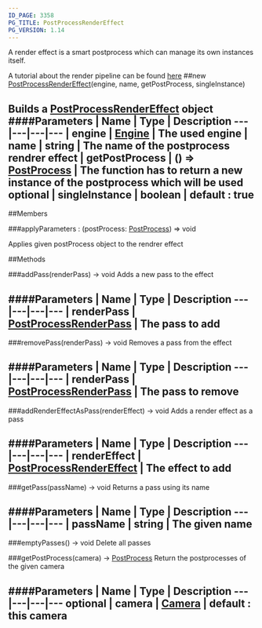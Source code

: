 ```yaml
---
ID_PAGE: 3358
PG_TITLE: PostProcessRenderEffect
PG_VERSION: 1.14
---
```


A render effect is a smart postprocess which can manage its own instances itself.

A tutorial about the render pipeline can be found [here](https://github.com/BabylonJS/Babylon.js/wiki/How-to-use-PostProcessRenderPipeline)
##new [PostProcessRenderEffect](page.php?p=3358)(engine, name, getPostProcess, singleInstance)

Builds a [PostProcessRenderEffect](page.php?p=3358) object
####Parameters
 | Name | Type | Description
---|---|---|---
 | engine | [Engine](page.php?p=3247) | The used engine
 | name | string | The name of the postprocess rendrer effect
 | getPostProcess | () =&gt; [PostProcess](page.php?p=3346) | The function has to return a new instance of the postprocess which will be used
optional | singleInstance | boolean | default : true
---

##Members

###applyParameters : (postProcess: [PostProcess](page.php?p=3346)) =&gt; void


Applies given postProcess object to the rendrer effect



##Methods

###addPass(renderPass) &rarr; void
Adds a new pass to the effect

####Parameters
 | Name | Type | Description
---|---|---|---
 | renderPass | [PostProcessRenderPass](page.php?p=3359) | The pass to add
---

###removePass(renderPass) &rarr; void
Removes a pass from the effect

####Parameters
 | Name | Type | Description
---|---|---|---
 | renderPass | [PostProcessRenderPass](page.php?p=3359) | The pass to remove
---

###addRenderEffectAsPass(renderEffect) &rarr; void
Adds a render effect as a pass

####Parameters
 | Name | Type | Description
---|---|---|---
 | renderEffect | [PostProcessRenderEffect](page.php?p=3358) | The effect to add
---

###getPass(passName) &rarr; void
Returns a pass using its name

####Parameters
 | Name | Type | Description
---|---|---|---
 | passName | string | The given name
---

###emptyPasses() &rarr; void
Delete all passes


###getPostProcess(camera) &rarr; [PostProcess](page.php?p=3346)
Return the postprocesses of the given camera

####Parameters
 | Name | Type | Description
---|---|---|---
optional | camera | [Camera](page.php?p=3249) | default : this camera
---
